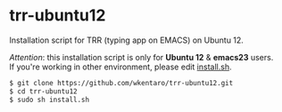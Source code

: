 trr-ubuntu12
============

Installation script for TRR (typing app on EMACS) on Ubuntu 12.

*Attention*: this installation script is only for __Ubuntu 12__ & __emacs23__ users.  
If you're working in other environment, please edit
[install.sh](https://github.com/wkentaro/trr-ubuntu12/blob/master/install.sh).

```bash
$ git clone https://github.com/wkentaro/trr-ubuntu12.git
$ cd trr-ubuntu12
$ sudo sh install.sh
```
